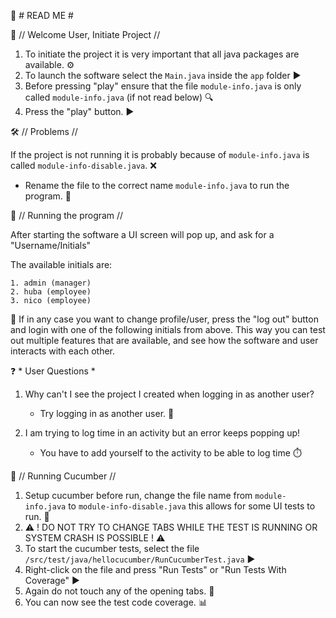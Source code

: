 📖 # READ ME #

👋 // Welcome User, Initiate Project //

1) To initiate the project it is very important that all java packages are available. ⚙️
2) To launch the software select the `Main.java` inside the `app` folder ▶️
3) Before pressing "play" ensure that the file `module-info.java` is only called `module-info.java` (if not read below) 🔍
4) Press the "play" button. ▶️

🛠️ // Problems //

If the project is not running it is probably because of `module-info.java` is called `module-info-disable.java`. ❌

* Rename the file to the correct name `module-info.java` to run the program. 🔄

🚀 // Running the program //

After starting the software a UI screen will pop up, and ask for a "Username/Initials"

The available initials are:

```
1. admin (manager)
2. huba (employee)
3. nico (employee)
```

🔄 If in any case you want to change profile/user, press the "log out" button and login with one of the following initials from above.
This way you can test out multiple features that are available, and see how the software and user interacts with each other.

❓ \* User Questions \*

1. Why can't I see the project I created when logging in as another user?

   * Try logging in as another user. 🔄

2. I am trying to log time in an activity but an error keeps popping up!

   * You have to add yourself to the activity to be able to log time ⏱️

🍃 // Running Cucumber //

1) Setup cucumber before run,  change the file name from `module-info.java` to `module-info-disable.java` this allows for some UI tests to run. 🧪
2) ⚠️ ! DO NOT TRY TO CHANGE TABS WHILE THE TEST IS RUNNING OR SYSTEM CRASH IS POSSIBLE ! ⚠️
3) To start the cucumber tests, select the file `/src/test/java/hellocucumber/RunCucumberTest.java` ▶️
4) Right-click on the file and press "Run Tests" or "Run Tests With Coverage" ▶️
5) Again do not touch any of the opening tabs. 🤚
6) You can now see the test code coverage. 📊
